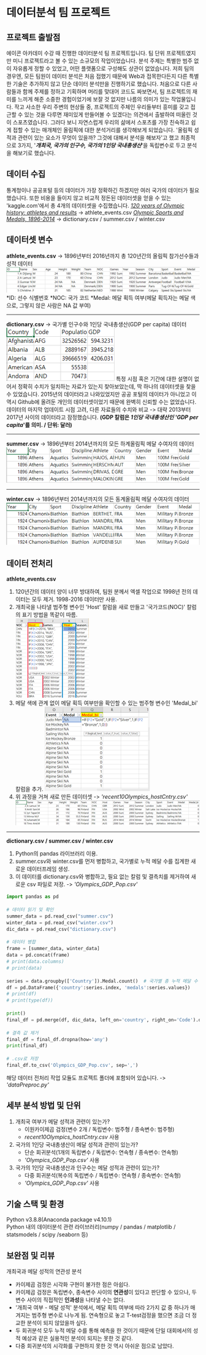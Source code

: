 # 데이터분석 팀 프로젝트
## 프로젝트 출발점
 에이콘 아카데미 수강 때 진행한 데이터분석 팀 프로젝트입니다. 팀 단위 프로젝트였지만 미니 프로젝트라고 볼 수 있는 소규모의 작업이었습니다. 
분석 주제는 특별한 범주 없이 자유롭게 정할 수 있었고, 어떤 플랫폼으로 구성해도 상관이 없었습니다. 저희 팀의 경우엔, 모든 팀원이 데이터 분석은 처음 접했기 때문에 Web과 접목한다든지 다른 특별한 기술은 추가하지 않고 단순 데이터 분석만을 진행하기로 했습니다. 처음으로 다른 사람들과 함께 주제를 정하고 기획하며 머리를 맞대어 코드도 짜보면서, 팀 프로젝트의 재미를 느끼게 해준 소중한 경험이었기에 보잘 것 없지만 나름의 의미가 있는 작업물입니다. 
작고 사소한 우리 주변의 현상들 중, 프로젝트의 주체인 우리들부터 흥미를 갖고 접근할 수 있는 것을 다루면 재미있게 만들어볼 수 있겠다는 의견에서 출발하여 떠올린 것이 스포츠였습니다. 그러다 보니 자연스럽게 우리의 삶에서 스포츠를 가장 친숙하고 쉽게 접할 수 있는 매개체인 올림픽에 대한 분석거리를 생각해보게 되었습니다. '올림픽 성적과 관련이 있는 요소가 무엇이 있을까? 그것에 대해서 분석을 해보자'고 했고 최종적으로 3가지, '***개최국, 국가의 인구수, 국가의 1인당 국내총생산***'을 독립변수로 두고 분석을 해보기로 했습니다.


## 데이터 수집
 통계청이나 공공포털 등의 데이터가 가장 정확하긴 하겠지만 여러 국가의 데이터가 필요했습니다. 또한 비용을 들이지 않고 비교적 정돈된 데이터셋을 얻을 수 있는 'kaggle.com'에서 총 4개의 데이터셋을 수집했습니다. 
 [*120 years of Olympic history: athletes and results*](https://www.kaggle.com/datasets/heesoo37/120-years-of-olympic-history-athletes-and-results) -> athlete_events.csv 
 [*Olympic Sports and Medals, 1896-2014*](https://www.kaggle.com/datasets/the-guardian/olympic-games) -> dictionary.csv / summer.csv / winter.csv

## 데이터셋 변수  
**athlete_events.csv** -> 1896년부터 2016년까지 총 120년간의 올림픽 참가선수들과 성적 데이터  
![](images/2022-04-25-10-35-01.png)
*ID: 선수 식별번호
*NOC: 국가 코드 
*Medal: 메달 획득 여부(메달 획득자는 메달 색으로, 그렇지 않은 사람은 NA 값 부여)
___


**dictionary.csv** -> 국가별 인구수와 1인당 국내총생산(GDP per capita) 데이터 
![](images/2022-04-25-10-59-44.png)
특정 시점 혹은 기간에 대한 설명이 없어서 정확히 수치가 일치하는 자료가 있는지 찾아보았는데, 딱 하나의 데이터셋을 찾을 수 있었습니다. 2015년의 데이터라고 나와있었지만 공공 포털의 데이터가 아니었고 이 역시 Github에 올려둔 개인의 데이터셋이었기 때문에 완벽히 신뢰할 수는 없었습니다. 
데이터의 마지막 업데이트 시점 고려, 다른 자료들의 수치와 비교 -> 대략 2013부터 2017년 사이의 데이터라고 잠정했습니다. 
**(GDP 칼럼은 *1인당 국내총생산인 'GDP per capita*'를 의미. / 단위: 달러)**  
___
**summer.csv** -> 1896년부터 2014년까지의 모든 하계올림픽 메달 수여자의 데이터  
![](images/2022-04-25-11-02-42.png)
___
**winter.csv** -> 1896년부터 2014년까지의 모든 동계올림픽 메달 수여자의 데이터  
![](images/2022-04-25-11-02-57.png)  

## 데이터 전처리  
**athlete_events.csv**  
   1. 120년간의 데이터 양이 너무 방대하여, 팀원 분께서 엑셀 작업으로 1998년 전의 데이터는 모두 제거. 1998-2016 데이터만 사용.  
   2. 개최국을 나타낼 범주형 변수인 'Host' 칼럼을 새로 만들고 '국가코드(NOC)' 칼럼의 표기 방법을 똑같이 따름.  
   ![](images/2022-04-25-11-09-14.png)
   3. 메달 색에 관계 없이 메달 획득 여부만을 확인할 수 있는 범주형 변수인 'Medal_bi' 칼럼을 추가.
   ![](images/2022-04-25-11-10-07.png)  
   4. 위 과정을 거쳐 새로 만든 데이터셋 -> *'recent10Olympics_hostCntry.csv'*  
   ![](images/2022-04-25-11-10-56.png)
___
**dictionary.csv / summer.csv / winter.csv**  
   1. Python의 pandas 라이브러리 이용.  
   2. summer.csv와 winter.csv를 먼저 병합하고, 국가별로 누적 메달 수를 집계한 새로운 데이터프레임 생성.  
   3. 이 데이터를 dictionary.csv와 병합하고, 필요 없는 칼럼 및 결측치를 제거하여 새로운 csv 파일로 저장. -> *'Olympics_GDP_Pop.csv'*  

```python
import pandas as pd

# 데이터 읽기 및 확인
summer_data = pd.read_csv("summer.csv")
winter_data = pd.read_csv("winter.csv")
dic_data = pd.read_csv("dictionary.csv")

# 데이터 병합 
frame = [summer_data, winter_data]
data = pd.concat(frame)
# print(data.columns)
# print(data)

series = data.groupby(['Country']).Medal.count()  # 국가별 총 누적 메달 수 추출 
df = pd.DataFrame({'country':series.index, 'medals':series.values})
# print(df)
# print(type(df))

print()
final_df = pd.merge(df, dic_data, left_on='country', right_on='Code').drop(['Code', 'Country'], axis=1)

# 결측 값 제거
final_df = final_df.dropna(how='any')
print(final_df)

# .csv로 저장
final_df.to_csv('Olympics_GDP_Pop.csv', sep=',')
```
해당 데이터 전처리 작업 모듈도 프로젝트 폴더에 포함되어 있습니다. -> *'dataPreproc.py'*  

## 세부 분석 방법 및 단위  
1. 개최국 여부가 메달 성적과 관련이 있는가? 
   - 이원카이제곱 검정(변수 2개 / 독립변수: 범주형 / 종속변수: 범주형) 
   - *recent10Olympics_hostCntry.csv* 사용
2. 국가의 1인당 국내총생산이 메달 성적과 관련이 있는가?
   - 단순 회귀분석(1개의 독립변수 / 독립변수: 연속형 / 종속변수: 연속형)
   - *'Olympics_GDP_Pop.csv'* 사용
3. 국가의 1인당 국내총생산과 인구수는 메달 성적과 관련이 있는가?
   - 다중 회귀분석(복수의 독립변수 / 독립변수: 연속형 / 종속변수: 연속형)
   - *'Olympics_GDP_Pop.csv'* 사용

## 기술 스택 및 환경  
Python v3.8.8(Anaconda package v4.10.1)  
Python 내의 데이터분석 관련 라이브러리(numpy / pandas / matplotlib / statsmodels / scipy /seaborn 등)  

## 보완점 및 리뷰  
개최국과 메달 성적의 연관성 분석  
 - 카이제곱 검정은 시각화 구현이 불가한 점은 아쉽다.  
 - 카이제곱 검정은 독립변수, 종속변수 사이의 **연관성**이 있다고 판단할 수 있으나, 두 변수 사이의 직접적인 **인과성**을 나타낼 수는 없다.  
 - '개최국 여부 - 메달 성적' 분석에서, 메달 획득 여부에 따라 2가지 값 중 하나가 매겨지는 범주형 변수로 나누게 됨. 연속형으로 놓고 T-test검정을 했으면 조금 더 정교한 분석이 되지 않았을까 싶다.
 -  두 회귀분석 모두 누적 메달 수를 통해 예측을 한 것이기 때문에 단일 대회에서의 성적 예상과 같은 실용적인 분석이 되지는 못한 것 같다. 
 - 다중 회귀분석의 시각화를 구현하지 못한 것 역시 아쉬운 점으로 남았다.

